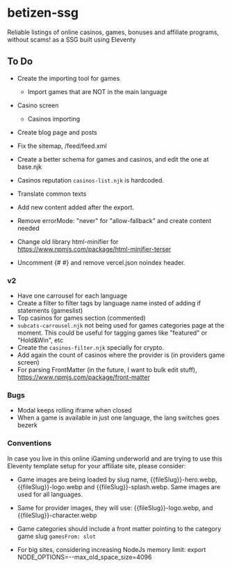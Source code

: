 # betizen-ssg

Reliable listings of online casinos, games, bonuses and affiliate programs, without scams! as a SSG built using Eleventy

## To Do

-   Create the importing tool for games
    -   Import games that are NOT in the main language
-   Casino screen
    -   Casinos importing
-   Create blog page and posts

-   Fix the sitemap, /feed/feed.xml
-   Create a better schema for games and casinos, and edit the one at base.njk
-   Casinos reputation `casinos-list.njk` is hardcoded.
-   Translate common texts
-   Add new content added after the export.
-   Remove errorMode: "never" for "allow-fallback" and create content needed
-   Change old library html-minifier for https://www.npmjs.com/package/html-minifier-terser
-   Uncomment {# <meta name="robots" content="index,follow" /> #} and remove vercel.json noindex header.

### v2

-   Have one carrousel for each language
-   Create a filter to filter tags by language name insted of adding if statements (gameslist)
-   Top casinos for games section (commented)
-   `subcats-carrousel.njk` not being used for games categories page at the moment. This could be useful for tagging games like "featured" or "Hold&Win", etc
-   Create the `casinos-filter.njk` specially for crypto.
-   Add again the count of casinos where the provider is (in providers game screen)
-   For parsing FrontMatter (in the future, I want to bulk edit stuff), https://www.npmjs.com/package/front-matter

### Bugs

-   Modal keeps rolling iframe when closed
-   When a game is available in just one language, the lang switches goes bezerk

### Conventions

In case you live in this online iGaming underworld and are trying to use this Eleventy template setup for your affiliate site, please consider:

-   Game images are being loaded by slug name, {{fileSlug}}-hero.webp, {{fileSlug}}-logo.webp and {{fileSlug}}-splash.webp. Same images are used for all languages.
-   Same for provider images, they will use: {{fileSlug}}-logo.webp, and {{fileSlug}}-character.webp
-   Game categories should include a front matter pointing to the category game slug `gamesFrom: slot`

-   For big sites, considering increasing NodeJs memory limit: export NODE_OPTIONS=--max_old_space_size=4096

